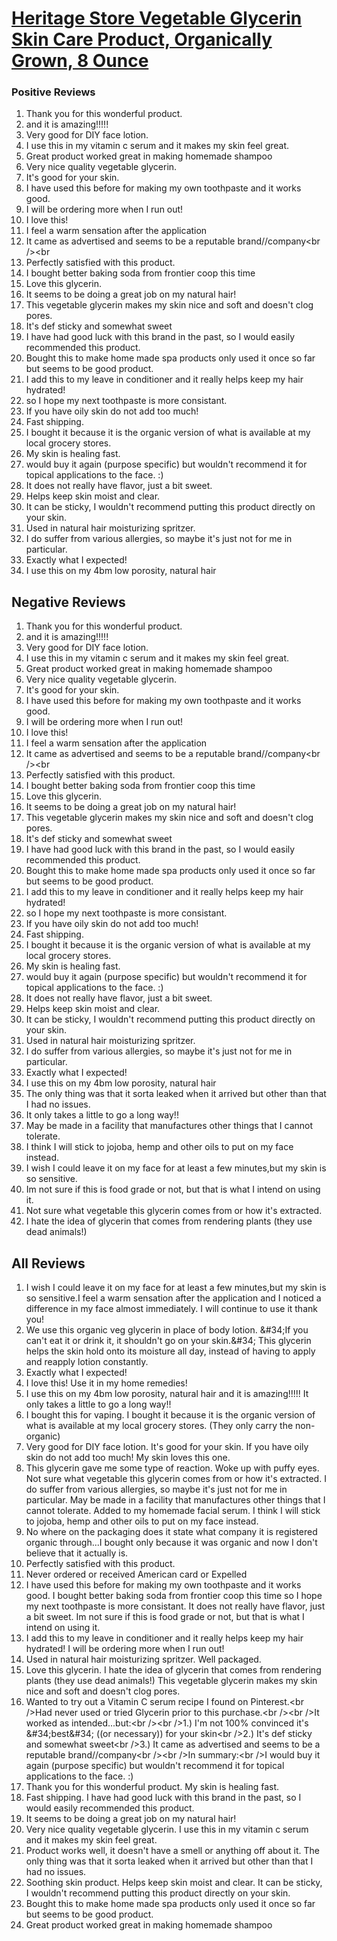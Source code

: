 # [Heritage Store Vegetable Glycerin Skin Care Product, Organically Grown, 8 Ounce](https://products.checkmycream.com/products/Heritage-Store-Vegetable-Glycerin-Skin-Care-Product-Organically-Grown-8-Ounce.html)

### Positive Reviews

<ol>
      <li>Thank you for this wonderful product.</li>
      <li>and it is amazing!!!!!</li>
      <li>Very good for DIY face lotion.</li>
      <li>I use this in my vitamin c serum and it makes my skin feel great.</li>
      <li>Great product worked great in making homemade shampoo</li>
      <li>Very nice quality vegetable glycerin.  </li>
      <li>It&#x27;s good for your skin.</li>
      <li>I have used this before for making my own toothpaste and it works good.</li>
      <li>I will be ordering more when I run out!</li>
      <li>I love this!</li>
      <li>I feel a warm sensation after the application</li>
      <li>It came as advertised and seems to be a reputable brand//company&lt;br /&gt;&lt;br</li>
      <li>Perfectly satisfied with this product.</li>
      <li>I bought better baking soda from frontier coop this time</li>
      <li>Love this glycerin.</li>
      <li>It seems to be doing a great job on my natural hair!</li>
      <li>This vegetable glycerin makes my skin nice and soft and doesn&#x27;t clog pores.</li>
      <li>It&#x27;s def sticky and somewhat sweet</li>
      <li>I have had good luck with this brand in the past, so I would easily recommended this product.</li>
      <li>Bought this to make home made spa products only used it once so far but seems to be good product.</li>
      <li>I add this to my leave in conditioner and it really helps keep my hair hydrated!</li>
      <li>so I hope my next toothpaste is more consistant.</li>
      <li>If you have oily skin do not add too much!</li>
      <li>Fast shipping.</li>
      <li>I bought it because it is the organic version of what is available at my local grocery stores.  </li>
      <li>My skin is healing fast.</li>
      <li>would buy it again (purpose specific) but wouldn&#x27;t recommend it for topical applications to the face. :)</li>
      <li>It does not really have flavor, just a bit sweet.</li>
      <li>Helps keep skin moist and clear.</li>
      <li>It can be sticky, I wouldn&#x27;t recommend putting this product directly on your skin.</li>
      <li>Used in natural hair moisturizing spritzer.</li>
      <li>I do suffer from various allergies, so maybe it&#x27;s just not for me in particular.</li>
      <li>Exactly what I expected!</li>
      <li>I use this on my 4bm low porosity, natural hair</li>
</ol>


<h2>Negative Reviews</h2>
<ol>
<li> Thank you for this wonderful product.</li>
<li> and it is amazing!!!!!</li>
<li> Very good for DIY face lotion.</li>
<li> I use this in my vitamin c serum and it makes my skin feel great.</li>
<li> Great product worked great in making homemade shampoo</li>
<li> Very nice quality vegetable glycerin.  </li>
<li> It&#x27;s good for your skin.</li>
<li> I have used this before for making my own toothpaste and it works good.</li>
<li> I will be ordering more when I run out!</li>
<li> I love this!</li>
<li> I feel a warm sensation after the application</li>
<li> It came as advertised and seems to be a reputable brand//company&lt;br /&gt;&lt;br</li>
<li> Perfectly satisfied with this product.</li>
<li> I bought better baking soda from frontier coop this time</li>
<li> Love this glycerin.</li>
<li> It seems to be doing a great job on my natural hair!</li>
<li> This vegetable glycerin makes my skin nice and soft and doesn&#x27;t clog pores.</li>
<li> It&#x27;s def sticky and somewhat sweet</li>
<li> I have had good luck with this brand in the past, so I would easily recommended this product.</li>
<li> Bought this to make home made spa products only used it once so far but seems to be good product.</li>
<li> I add this to my leave in conditioner and it really helps keep my hair hydrated!</li>
<li> so I hope my next toothpaste is more consistant.</li>
<li> If you have oily skin do not add too much!</li>
<li> Fast shipping.</li>
<li> I bought it because it is the organic version of what is available at my local grocery stores.  </li>
<li> My skin is healing fast.</li>
<li> would buy it again (purpose specific) but wouldn&#x27;t recommend it for topical applications to the face. :)</li>
<li> It does not really have flavor, just a bit sweet.</li>
<li> Helps keep skin moist and clear.</li>
<li> It can be sticky, I wouldn&#x27;t recommend putting this product directly on your skin.</li>
<li> Used in natural hair moisturizing spritzer.</li>
<li> I do suffer from various allergies, so maybe it&#x27;s just not for me in particular.</li>
<li> Exactly what I expected!</li>
<li> I use this on my 4bm low porosity, natural hair</li>
<li> The only thing was that it sorta leaked when it arrived but other than that I had no issues.</li>
<li> It only takes a little to go a long way!!</li>
<li> May be made in a facility that manufactures other things that I cannot tolerate.</li>
<li> I think I will stick to jojoba, hemp and other oils to put on my face instead.</li>
<li> I wish I could leave it on my face for at least a few minutes,but my skin is so sensitive.</li>
<li> Im not sure if this is food grade or not, but that is what I intend on using it.</li>
<li> Not sure what vegetable this glycerin comes from or how it&#x27;s extracted.</li>
<li> I hate the idea of glycerin that comes from rendering plants (they use dead animals!)</li>
</ol>

<h2>All Reviews</h2>

<ol>
    <li> I wish I could leave it on my face for at least a few minutes,but my skin is so sensitive.I feel a warm sensation after the application and I noticed a difference in my face almost immediately. I will continue to use it thank you!</li>
    <li> We use this organic veg glycerin in place of body lotion. &amp;#34;If you can&#x27;t eat it or drink it, it shouldn&#x27;t go on your skin.&amp;#34; This glycerin helps the skin hold onto its moisture all day, instead of having to apply and reapply lotion constantly.</li>
    <li> Exactly what I expected!</li>
    <li> I love this! Use it in my home remedies!</li>
    <li> I use this on my 4bm low porosity, natural hair and it is amazing!!!!! It only takes a little to go a long way!!</li>
    <li> I bought this for vaping.  I bought it because it is the organic version of what is available at my local grocery stores.  (They only carry the non-organic)</li>
    <li> Very good for DIY face lotion. It&#x27;s good for your skin. If you have oily skin do not add too much! My skin loves this one.</li>
    <li> This glycerin gave me some type of reaction. Woke up with puffy eyes. Not sure what vegetable this glycerin comes from or how it&#x27;s extracted. I do suffer from various allergies, so maybe it&#x27;s just not for me in particular. May be made in a facility that manufactures other things that I cannot tolerate. Added to my homemade facial serum. I think I will stick to jojoba, hemp and other oils to put on my face instead.</li>
    <li> No where on the packaging does it state what company it is registered organic through...I bought only because it was organic and now I don&#x27;t believe that it actually is.</li>
    <li> Perfectly satisfied with this product.</li>
    <li> Never ordered or received American card or Expelled</li>
    <li> I have used this before for making my own toothpaste and it works good. I bought better baking soda from frontier coop this time so I hope my next toothpaste is more consistant. It does not really have flavor, just a bit sweet. Im not sure if this is food grade or not, but that is what I intend on using it.</li>
    <li> I add this to my leave in conditioner and it really helps keep my hair hydrated! I will be ordering more when I run out!</li>
    <li> Used in natural hair moisturizing spritzer. Well packaged.</li>
    <li> Love this glycerin. I hate the idea of glycerin that comes from rendering plants (they use dead animals!) This vegetable glycerin makes my skin nice and soft and doesn&#x27;t clog pores.</li>
    <li> Wanted to try out a Vitamin C serum recipe I found on Pinterest.&lt;br /&gt;Had never used or tried Glycerin prior to this purchase.&lt;br /&gt;&lt;br /&gt;It worked as intended...but:&lt;br /&gt;&lt;br /&gt;1.) I&#x27;m not 100% convinced it&#x27;s &amp;#34;best&amp;#34; ((or necessary)) for your skin&lt;br /&gt;2.) It&#x27;s def sticky and somewhat sweet&lt;br /&gt;3.) It came as advertised and seems to be a reputable brand//company&lt;br /&gt;&lt;br /&gt;In summary:&lt;br /&gt;I would buy it again (purpose specific) but wouldn&#x27;t recommend it for topical applications to the face. :)</li>
    <li> Thank you for this wonderful product. My skin is healing fast.</li>
    <li> Fast shipping. I have had good luck with this brand in the past, so I would easily recommended this product.</li>
    <li> It seems to be doing a great job on my natural hair!</li>
    <li> Very nice quality vegetable glycerin.  I use this in my vitamin c serum and it makes my skin feel great.</li>
    <li> Product works well, it doesn&#x27;t have a smell or anything off about it.  The only thing was that it sorta leaked when it arrived but other than that I had no issues.</li>
    <li> Soothing skin product.  Helps keep skin moist and clear. It can be sticky, I wouldn&#x27;t recommend putting this product directly on your skin.</li>
    <li> Bought this to make home made spa products only used it once so far but seems to be good product.</li>
    <li> Great product worked great in making homemade shampoo</li>
</ol>




